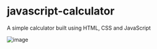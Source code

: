 # javascript-calculator
A simple calculator built using HTML, CSS and JavaScript

![image](https://user-images.githubusercontent.com/47948084/153292695-9af247e2-2bd5-476f-8567-dbaa2bf50cd1.png)
